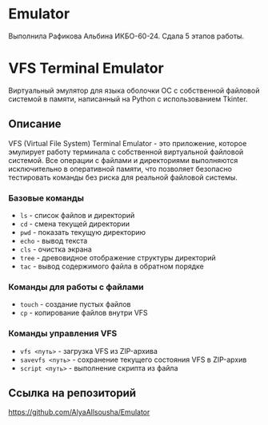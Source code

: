 # Emulator
Выполнила Рафикова Альбина ИКБО-60-24. Сдала 5 этапов работы.
# VFS Terminal Emulator

Виртуальный эмулятор для языка оболочки ОС с собственной файловой системой в памяти, написанный на Python с использованием Tkinter.

## Описание

VFS (Virtual File System) Terminal Emulator - это приложение, которое эмулирует работу терминала с собственной виртуальной файловой системой. Все операции с файлами и директориями выполняются исключительно в оперативной памяти, что позволяет безопасно тестировать команды без риска для реальной файловой системы.

### Базовые команды
- `ls` - список файлов и директорий
- `cd` - смена текущей директории
- `pwd` - показать текущую директорию
- `echo` - вывод текста
- `cls` - очистка экрана
- `tree` - древовидное отображение структуры директорий
- `tac` - вывод содержимого файла в обратном порядке

### Команды для работы с файлами
- `touch` - создание пустых файлов
- `cp` - копирование файлов внутри VFS

### Команды управления VFS
- `vfs <путь>` - загрузка VFS из ZIP-архива
- `savevfs <путь>` - сохранение текущего состояния VFS в ZIP-архив
- `script <путь>` - выполнение скрипта из файла
## Ссылка на репозиторий
https://github.com/AlyaAllsousha/Emulator
